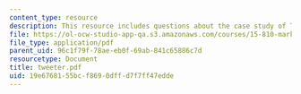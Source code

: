 ```yaml
---
content_type: resource
description: This resource includes questions about the case study of Tweeter.
file: https://ol-ocw-studio-app-qa.s3.amazonaws.com/courses/15-810-marketing-management-fall-2004/19e6768155bcf8690dffd7f7ff47edde_tweeter.pdf
file_type: application/pdf
parent_uid: 96c1f79f-78ae-eb0f-69ab-841c65886c7d
resourcetype: Document
title: tweeter.pdf
uid: 19e67681-55bc-f869-0dff-d7f7ff47edde
---
```

